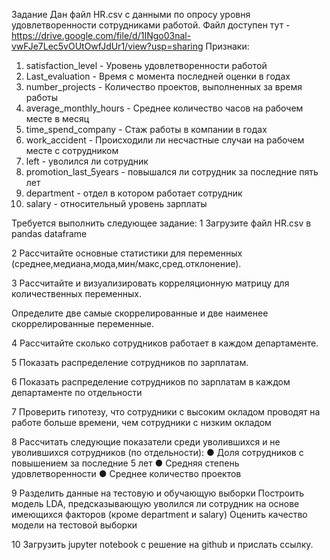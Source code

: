 Задание
Дан файл HR.csv с данными по опросу уровня удовлетворенности сотрудниками работой.
Файл доступен тут -
https://drive.google.com/file/d/1INgo03nal-vwFJe7Lec5vOUtOwfJdUr1/view?usp=sharing
Признаки:
1. satisfaction_level - Уровень удовлетворенности работой
2. Last_evaluation - Время с момента последней оценки в годах
3. number_projects - Количество проектов, выполненных за время работы
4. average_monthly_hours - Среднее количество часов на рабочем месте в месяц
5. time_spend_company - Стаж работы в компании в годах
6. work_accident - Происходили ли несчастные случаи на рабочем месте с сотрудником
7. left - уволился ли сотрудник
8. promotion_last_5years - повышался ли сотрудник за последние пять лет
9. department - отдел в котором работает сотрудник
10. salary - относительный уровень зарплаты

Требуется выполнить следующее задание:
1 Загрузите файл HR.csv в pandas dataframe 

2 Рассчитайте основные статистики для переменных
(среднее,медиана,мода,мин/макс,сред.отклонение).

3 Рассчитайте и визуализировать корреляционную матрицу для
количественных переменных.

Определите две самые скоррелированные и две наименее
скоррелированные переменные.

4 Рассчитайте сколько сотрудников работает в каждом
департаменте.

5 Показать распределение сотрудников по зарплатам. 

6 Показать распределение сотрудников по зарплатам в каждом
департаменте по отдельности

7 Проверить гипотезу, что сотрудники с высоким окладом
проводят на работе больше времени, чем сотрудники с низким
окладом

8 Рассчитать следующие показатели среди уволившихся и не
уволившихся сотрудников (по отдельности):
● Доля сотрудников с повышением за последние 5 лет
● Средняя степень удовлетворенности
● Среднее количество проектов

9 Разделить данные на тестовую и обучающую выборки
Построить модель LDA, предсказывающую уволился ли
сотрудник на основе имеющихся факторов (кроме department и
salary)
Оценить качество модели на тестовой выборки

10 Загрузить jupyter notebook с решение на github и прислать ссылку.
